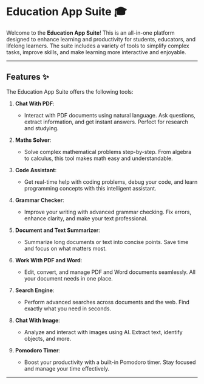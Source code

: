 # Education App Suite 🎓

Welcome to the **Education App Suite**! This is an all-in-one platform designed to enhance learning and productivity for students, educators, and lifelong learners. The suite includes a variety of tools to simplify complex tasks, improve skills, and make learning more interactive and enjoyable.

---

## Features ✨

The Education App Suite offers the following tools:

1. **Chat With PDF**:  
   - Interact with PDF documents using natural language. Ask questions, extract information, and get instant answers. Perfect for research and studying.

2. **Maths Solver**:  
   - Solve complex mathematical problems step-by-step. From algebra to calculus, this tool makes math easy and understandable.

3. **Code Assistant**:  
   - Get real-time help with coding problems, debug your code, and learn programming concepts with this intelligent assistant.

4. **Grammar Checker**:  
   - Improve your writing with advanced grammar checking. Fix errors, enhance clarity, and make your text professional.

5. **Document and Text Summarizer**:  
   - Summarize long documents or text into concise points. Save time and focus on what matters most.

6. **Work With PDF and Word**:  
   - Edit, convert, and manage PDF and Word documents seamlessly. All your document needs in one place.

7. **Search Engine**:  
   - Perform advanced searches across documents and the web. Find exactly what you need in seconds.

8. **Chat With Image**:  
   - Analyze and interact with images using AI. Extract text, identify objects, and more.

9. **Pomodoro Timer**:  
   - Boost your productivity with a built-in Pomodoro timer. Stay focused and manage your time effectively.

---
